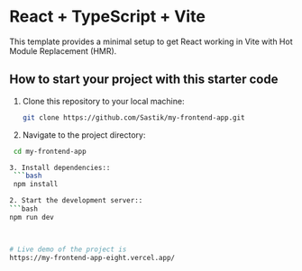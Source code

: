 # React + TypeScript + Vite

This template provides a minimal setup to get React working in Vite with Hot Module Replacement (HMR).

## How to start your project with this starter code

1. Clone this repository to your local machine:
   ```bash
   git clone https://github.com/Sastik/my-frontend-app.git

2. Navigate to the project directory:
  ```bash
   cd my-frontend-app

3. Install dependencies::
   ```bash
   npm install

2. Start the development server::
  ```bash
  npm run dev



# Live demo of the project is
https://my-frontend-app-eight.vercel.app/
